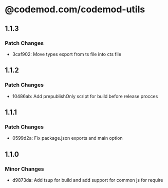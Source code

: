 # @codemod.com/codemod-utils

## 1.1.3

### Patch Changes

- 3caf902: Move types export from ts file into cts file

## 1.1.2

### Patch Changes

- 10486ab: Add prepublishOnly script for build before release procces

## 1.1.1

### Patch Changes

- 0599d2a: Fix package.json exports and main option

## 1.1.0

### Minor Changes

- d9873da: Add tsup for build and add support for common js for require

